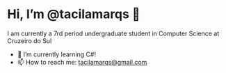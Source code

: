 <h1> Hi, I’m @tacilamarqs 👋</h1>

<p> I am currently a 7rd period undergraduate student in Computer Science at Cruzeiro do Sul</p>

- 🌱 I’m currently learning C#!
- 📫 How to reach me: tacilamarqs@gmail.com 

<!---
tacilamarqs/tacilamarqs is a ✨ special ✨ repository because its `README.md` (this file) appears on your GitHub profile.
You can click the Preview link to take a look at your changes.
--->
